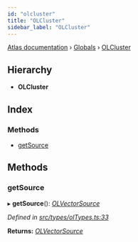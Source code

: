 ```yaml
---
id: "olcluster"
title: "OLCluster"
sidebar_label: "OLCluster"
---
```


[Atlas documentation](../index.md) › [Globals](../globals.md) › [OLCluster](olcluster.md)

## Hierarchy

* **OLCluster**

## Index

### Methods

* [getSource](olcluster.md#getsource)

## Methods

###  getSource

▸ **getSource**(): *[OLVectorSource](olvectorsource.md)*

*Defined in [src/types/olTypes.ts:33](https://github.com/chronark/atlas/blob/128c355/src/types/olTypes.ts#L33)*

**Returns:** *[OLVectorSource](olvectorsource.md)*
